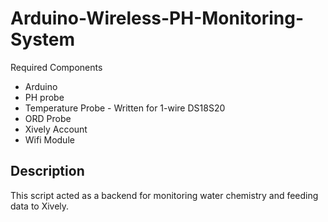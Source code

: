 # Arduino-Wireless-PH-Monitoring-System

Required Components
* Arduino
* PH probe
* Temperature Probe - Written for 1-wire DS18S20
* ORD Probe
* Xively Account
* Wifi Module

## Description
This script acted as a backend for monitoring water chemistry and feeding data to Xively. 
